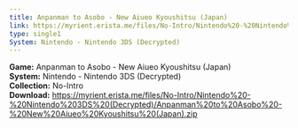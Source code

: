 ```yaml
---
title: Anpanman to Asobo - New Aiueo Kyoushitsu (Japan)
link: https://myrient.erista.me/files/No-Intro/Nintendo%20-%20Nintendo%203DS%20(Decrypted)/Anpanman%20to%20Asobo%20-%20New%20Aiueo%20Kyoushitsu%20(Japan).zip
type: single1
System: Nintendo - Nintendo 3DS (Decrypted)
---
```

<b>Game:</b> Anpanman to Asobo - New Aiueo Kyoushitsu (Japan)<br>
<b>System:</b> Nintendo - Nintendo 3DS (Decrypted)<br>
<b>Collection:</b> No-Intro<br>
<b>Download:</b> https://myrient.erista.me/files/No-Intro/Nintendo%20-%20Nintendo%203DS%20(Decrypted)/Anpanman%20to%20Asobo%20-%20New%20Aiueo%20Kyoushitsu%20(Japan).zip